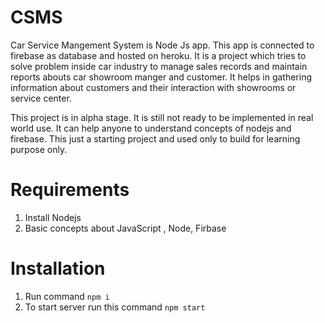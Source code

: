 # CSMS

Car Service Mangement System is Node Js app. This app is connected to firebase as database and hosted on heroku. It is a project which tries to solve problem inside car industry to manage sales records and maintain reports abouts car showroom manger and customer. It helps in gathering information about customers and their interaction with showrooms or service center.

This project is in alpha stage. It is still not ready to be implemented in real world use. It can help anyone to understand concepts of nodejs and firebase. This just a starting project and used only to build for learning purpose only.

# Requirements

1.  Install Nodejs
2.  Basic concepts about JavaScript , Node, Firbase

# Installation

1.  Run command
    `npm i`
2.  To start server run this command
    `npm start`
